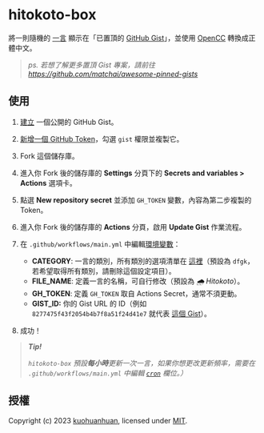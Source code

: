 # hitokoto-box

將一則隨機的 [一言](https://github.com/hitokoto-osc/hitokoto-api) 顯示在「已置頂的 [GitHub Gist](https://gist.github.com)」，並使用 [OpenCC](https://github.com/longbridgeapp/opencc) 轉換成正體中文。

> *ps. 若想了解更多置頂 Gist 專案，請前往*  
> *<https://github.com/matchai/awesome-pinned-gists>*

## 使用

1. [建立](https://gist.github.com) 一個公開的 GitHub Gist。

2. [新增一個 GitHub Token](https://github.com/settings/tokens/new)，勾選 `gist` 權限並複製它。

3. Fork 這個儲存庫。

4. 進入你 Fork 後的儲存庫的 **Settings** 分頁下的 **Secrets and variables > Actions** 選項卡。

5. 點選 **New repository secret** 並添加 `GH_TOKEN` 變數，內容為第二步複製的 Token。

6. 進入你 Fork 後的儲存庫的 **Actions** 分頁，啟用 **Update Gist** 作業流程。

7. 在 `.github/workflows/main.yml` 中編輯[環境變數](https://github.com/kuohuanhuan/hitokoto-box/blob/master/.github/workflows/main.yml#L16-L19)：
    - **CATEGORY**: 一言的類別，所有類別的選項清單在 [這裡](https://developer.hitokoto.cn/sentence/#%E5%8F%A5%E5%AD%90%E7%B1%BB%E5%9E%8B-%E5%8F%82%E6%95%B0)（預設為 `dfgk`，若希望取得所有類別，請刪除這個設定項目）。
    - **FILE_NAME**: 定義一言的名稱，可自行修改（預設為 *🌧 Hitokoto*）。
    - **GH_TOKEN**: 定義 `GH_TOKEN` 取自 Actions Secret，通常不須更動。
    - **GIST_ID:** 你的 Gist URL 的 ID（例如 `8277475f43f2054b4b7f8a51f24d41e7` 就代表 [這個 Gist](https://gist.github.com/kuohuanhuan/8277475f43f2054b4b7f8a51f24d41e7)）。

8. 成功！

> ***Tip!***
> 
> *`hitokoto-box` 預設**每小時**更新一次一言，如果你想更改更新頻率，需要在 `.github/workflows/main.yml` 中編輯 [`cron`](https://github.com/kuohuanhuan/hitokoto-box/blob/master/.github/workflows/main.yml#L8) 欄位。）*

## 授權

Copyright (c) 2023 [kuohuanhuan](https://github.com/kuohuanhuan), licensed under [MIT](https://github.com/kuohuanhuan/x-markdown-css/blob/master/LICENSE).
